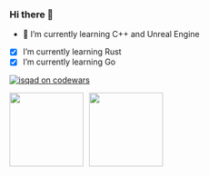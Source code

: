 ### Hi there 👋

- 🌱 I’m currently learning C++ and Unreal Engine
- [x] I’m currently learning Rust
- [x] I’m currently learning Go

<a href="https://www.codewars.com/users/isqad" target="_blank">![isqad on codewars](https://www.codewars.com/users/isqad/badges/micro)</a>

<div>
<a href="https://github-readme-stats.vercel.app/api?username=isqad&hide=contribs&show_icons=true">
  <img  align="left" height="130" style="margin-right: 10px" src="https://github-readme-stats.vercel.app/api?username=isqad&hide=contribs&show_icons=true" />
</a>
<a href="https://github-readme-stats.vercel.app/api/top-langs/?username=isqad&layout=compact">
  <img align="left" height="130" src="https://github-readme-stats.vercel.app/api/top-langs/?username=isqad&layout=compact" />
</a>
</div>
